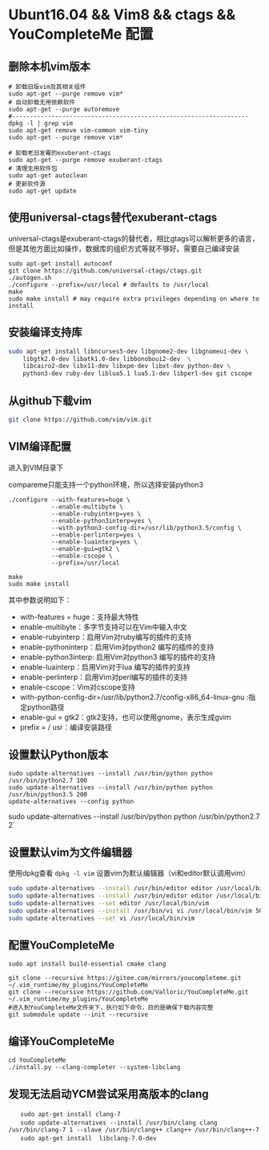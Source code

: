 # Ubunt16.04 && Vim8 && ctags && YouCompleteMe 配置

## 删除本机vim版本

```
# 卸载旧版vim及其相关组件
sudo apt-get --purge remove vim*
# 自动卸载无用依赖软件
sudo apt-get --purge autoremove
#------------------------------------------------------------------
dpkg -l | grep vim
sudo apt-get remove vim-common vim-tiny
sudo apt-get --purge remove vim*

# 卸载老旧发霉的exuberant-ctags
sudo apt-get --purge remove exuberant-ctags
# 清理无用软件包
sudo apt-get autoclean
# 更新软件源
sudo apt-get update
```

## 使用universal-ctags替代exuberant-ctags

universal-ctags是exuberant-ctags的替代者，相比gtags可以解析更多的语言，但是其他方面比如操作，数据库的组织方式等就不够好。需要自己编译安装

```
sudo apt-get install autoconf
git clone https://github.com/universal-ctags/ctags.git
./autogen.sh
./configure --prefix=/usr/local # defaults to /usr/local
make
sudo make install # may require extra privileges depending on where to install
```

## 安装编译支持库

```sh
sudo apt-get install libncurses5-dev libgnome2-dev libgnomeui-dev \
    libgtk2.0-dev libatk1.0-dev libbonoboui2-dev  \
    libcairo2-dev libx11-dev libxpm-dev libxt-dev python-dev \
    python3-dev ruby-dev liblua5.1 lua5.1-dev libperl-dev git cscope
```

## 从github下载vim

```sh
git clone https://github.com/vim/vim.git	
```

## VIM编译配置

进入到VIM目录下

compareme只能支持一个python环境，所以选择安装python3

```
./configure --with-features=huge \
            --enable-multibyte \
            --enable-rubyinterp=yes \
            --enable-python3interp=yes \
            --with-python3-config-dir=/usr/lib/python3.5/config \
            --enable-perlinterp=yes \
            --enable-luainterp=yes \
            --enable-gui=gtk2 \
            --enable-cscope \
            --prefix=/usr/local
```
```
make
sudo make install
```
其中参数说明如下： 

- with-features = huge：支持最大特性 
- enable-multibyte：多字节支持可以在Vim中输入中文 
- enable-rubyinterp：启用Vim对ruby编写的插件的支持 
- enable-pythoninterp：启用Vim对python2 编写的插件的支持 
- enable-python3interp: 启用Vim对python3 编写的插件的支持 
- enable-luainterp：启用Vim对于lua 编写的插件的支持 
- enable-perlinterp：启用Vim对perl编写的插件的支持 
- enable-cscope：Vim对cscope支持 
- with-python-config-dir=/usr/lib/python2.7/config-x86_64-linux-gnu :指定python路径 
- enable-gui = gtk2：gtk2支持，也可以使用gnome，表示生成gvim 
- prefix = / usr：编译安装路径
  


## 设置默认Python版本

```
sudo update-alternatives --install /usr/bin/python python /usr/bin/python2.7 100
sudo update-alternatives --install /usr/bin/python python /usr/bin/python3.5 200
update-alternatives --config python
```



sudo update-alternatives --install /usr/bin/python python /usr/bin/python2.7 2`

## 设置默认vim为文件编辑器

使用dpkg查看
```dpkg -l vim```
设置vim为默认编辑器（vi和editor默认调用vim）

```sh
sudo update-alternatives --install /usr/bin/editor editor /usr/local/bin/vim 50
sudo update-alternatives --install /usr/bin/editor editor /usr/local/bin/vim 50
sudo update-alternatives --set editor /usr/local/bin/vim
sudo update-alternatives --install /usr/bin/vi vi /usr/local/bin/vim 50
sudo update-alternatives --set vi /usr/local/bin/vim
```

## 配置YouCompleteMe

```
sudo apt install build-essential cmake clang
```

```shell
git clone --recursive https://gitee.com/mirrors/youcompleteme.git ~/.vim_runtime/my_plugins/YouCompleteMe
git clone --recursive https://github.com/Valloric/YouCompleteMe.git ~/.vim_runtime/my_plugins/YouCompleteMe
#进入到YouCompleteMe文件夹下，执行如下命令，目的是确保下载内容完整
git submodule update --init --recursive
```

## 编译YouCompleteMe

```shell
cd YouCompleteMe
./install.py --clang-completer --system-libclang
```
## 发现无法启动YCM尝试采用高版本的clang
```
　　sudo apt-get install clang-7
　　sudo update-alternatives --install /usr/bin/clang clang /usr/bin/clang-7 1 --slave /usr/bin/clang++ clang++ /usr/bin/clang++-7
　　sudo apt-get install  libclang-7.0-dev
```
